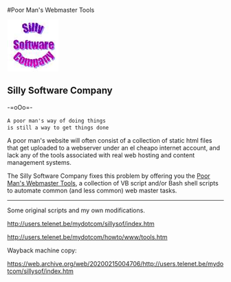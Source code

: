 #Poor Man's Webmaster Tools

![ScreenShot](logo_ssc.jpg)

## Silly Software Company

-=oOo=-


    A poor man's way of doing things
    is still a way to get things done 


A poor man's website will often consist of a collection of static html files that get uploaded to a webserver under an el cheapo internet account, and lack any of the tools associated with real web hosting and content management systems.

The Silly Software Company fixes this problem by offering you the
[Poor Man's Webmaster Tools](https://web.archive.org/web/20200215004706/http://users.telenet.be/mydotcom/howto/www/tools.htm),
a collection of VB script and/or Bash shell scripts to automate common (and less common) web master tasks. 


-------

Some original scripts and my own modifications.

<http://users.telenet.be/mydotcom/sillysof/index.htm>

<http://users.telenet.be/mydotcom/howto/www/tools.htm>


Wayback machine copy:

<https://web.archive.org/web/20200215004706/http://users.telenet.be/mydotcom/sillysof/index.htm>

